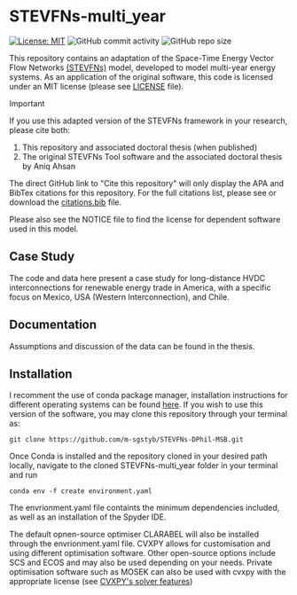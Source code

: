 # STEVFNs-multi_year
[![License: MIT](https://img.shields.io/badge/license-MIT-blue.svg)](https://choosealicense.com/licenses/mit/)
![GitHub commit activity](https://img.shields.io/github/commit-activity/y/m-sgstyb/STEVFNs-DPhil-MSB?color=green)
![GitHub repo size](https://img.shields.io/github/repo-size/m-sgstyb/STEVFNs-DPhil-MSB?color=orange)


This repository contains an adaptation of the Space-Time Energy Vector Flow Networks [(STEVFNs)](https://github.com/OmNomNomzzz/STEVFNs) model, developed to model multi-year energy systems.
As an application of the original software, this code is licensed under an MIT license (please see [LICENSE](/LICENSE) file).

> [!IMPORTANT]
> If you use this adapted version of the STEVFNs framework in your research, please cite both:
> 
> 1. This repository and associated doctoral thesis (when published)
> 2. The original STEVFNs Tool software and the associated doctoral thesis by Aniq Ahsan
>
> The direct GitHub link to "Cite this repository" will only display the APA and BibTex citations for this repository. For the full citations list, please see or download the [citations.bib](/citations.bib) file.

Please also see the NOTICE file to find the license for dependent software used in this model.

## Case Study
The code and data here present a case study for long-distance HVDC interconnections for renewable energy trade in America, with a specific focus on Mexico, USA (Western Interconnection), and Chile. 
## Documentation
Assumptions and discussion of the data can be found in the thesis.
## Installation
I recomment the use of conda package manager, installation instructions for different operating systems can be found  [here](https://docs.conda.io/projects/conda/en/latest/user-guide/install/index.html). If you wish to use this version of the software, you may clone this repository through your terminal as:

```
git clone https://github.com/m-sgstyb/STEVFNs-DPhil-MSB.git
```

Once Conda is installed and the repository cloned in your desired path locally, navigate to the cloned STEVFNs-multi_year folder in your terminal and run 
```
conda env -f create environment.yaml
```
The envrionment.yaml file containts the minimum dependencies included, as well as an installation of the Spyder IDE.

The default opnen-source optimiser CLARABEL will also be installed through the envrionment.yaml file. CVXPY allows for customisation and using different optimisation software. Other open-source options include SCS and ECOS and may also be used depending on your needs. Private optimisation software such as MOSEK can also be used with cvxpy with the appropriate license (see [CVXPY's solver features](https://www.cvxpy.org/tutorial/solvers/index.html))

